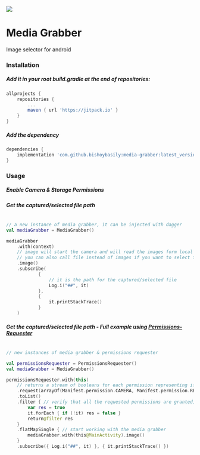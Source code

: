 [![](https://jitpack.io/v/bishoybasily/media-grabber.svg)](https://jitpack.io/#bishoybasily/media-grabber)

# Media Grabber
Image selector for android

### Installation

##### Add it in your root build.gradle at the end of repositories:

```groovy
allprojects {
    repositories {
        ...
        maven { url 'https://jitpack.io' }
    }
}
```

##### Add the dependency

```groovy
dependencies {
    implementation 'com.github.bishoybasily:media-grabber:latest_version'
}
```

### Usage

##### Enable Camera & Storage Permissions

##### Get the captured/selected file path

```kotlin

// a new instance of media grabber, it can be injected with dagger
val mediaGrabber = MediaGrabber()

mediaGrabber
    .with(context)
    // image will start the camera and will read the images form local storage in a whatsapp-like view
    // you can also call file instead of images if you want to select from the local storage only without starting the camera
    .image() 
    .subscribe(
            {
                // it is the path for the captured/selected file
                Log.i("##", it)
            },
            {
                it.printStackTrace()
            }
    )

```

##### Get the captured/selected file path - Full example using [Permissions-Requester](https://github.com/bishoybasily/permissions-requester)

```kotlin

// new instances of media grabber & permissions requester

val permissionsRequester = PermissionsRequester()
val mediaGrabber = MediaGrabber()

permissionsRequester.with(this)
    // returns a stream of booleans for each permission representing if it is granted or not 
    .request(arrayOf(Manifest.permission.CAMERA, Manifest.permission.READ_EXTERNAL_STORAGE, Manifest.permission.WRITE_EXTERNAL_STORAGE))
    .toList()
    .filter { // verify that all the requested permissions are granted, or continue if you know what you're doing
        var res = true
        it.forEach { if (!it) res = false }
        return@filter res
    }
    .flatMapSingle { // start working with the media grabber
        mediaGrabber.with(this@MainActivity).image() 
    }
    .subscribe({ Log.i("##", it) }, { it.printStackTrace() })

```
